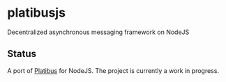 # platibusjs
Decentralized asynchronous messaging framework on NodeJS

## Status
A port of [Platibus](https://github.com/sweetlandj/Platibus) for NodeJS. The project is currently a work in progress.
